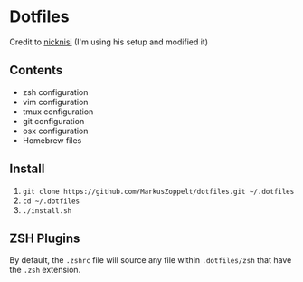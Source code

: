 # Dotfiles

Credit to [nicknisi](https://github.com/nicknisi) (I'm using his setup and modified it)

## Contents

+ zsh configuration
+ vim configuration
+ tmux configuration
+ git configuration
+ osx configuration
+ Homebrew files

## Install

1. `git clone https://github.com/MarkusZoppelt/dotfiles.git ~/.dotfiles`
1. `cd ~/.dotfiles`
1. `./install.sh`

## ZSH Plugins

By default, the `.zshrc` file will source any file within `.dotfiles/zsh` that have the `.zsh` extension.
